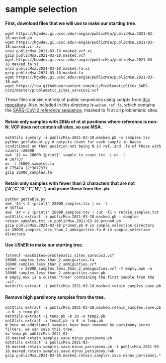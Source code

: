 # sample selection

#### First, download files that we will use to make our starting tree.
```
wget https://hgwdev.gi.ucsc.edu/~angie/publicMsa/publicMsa.2021-03-18.masked.pb
wget https://hgwdev.gi.ucsc.edu/~angie/publicMsa/publicMsa.2021-03-18.masked.vcf.xz 
unxz publicMsa.2021-03-18.masked.vcf.xz 
gzip publicMsa.2021-03-18.masked.vcf  
wget https://hgwdev.gi.ucsc.edu/~angie/publicMsa/publicMsa.2021-03-18.masked.fa.xz  
unxz publicMsa.2021-03-18.masked.fa.xz  
gzip publicMsa.2021-03-18.masked.fa  
wget https://hgwdev.gi.ucsc.edu/~angie/publicMsa/publicMsa.2021-03-18.nwk  
wget https://raw.githubusercontent.com/W-L/ProblematicSites_SARS-CoV2/master/problematic_sites_sarsCov2.vcf
```

These files consist entirely of public sequences using scripts from [this repository](https://github.com/roblanf/sarscov2phylo). Also included in this directory is `wuhan.ref.fa`, which contains the [SARS-CoV-2 reference sequence](https://github.com/yatisht/usher/blob/master/test/NC_045512v2.fa), masked to N at all problematic sites.

#### Retain only samples with 28kb of nt at positions where reference is non-N. VCF does not contain all sites, so use MSA.

```
matUtils summary -i publicMsa.2021-03-18.masked.pb -s samples.tsv
python getFaCount.py # outputs count for each sample in bases conditional on that position not being N in ref, and .fa of those with counts >28000  
awk '$2 >= 28000 {print}' sample_to_count.txt  | wc -l  
# 387737  
wc -l 28000_samples.fa  
# 775474 (2*387737)  
gzip 28000_samples.fa
```

#### Retain only samples with fewer than 2 characters that are not ['A','C','G','T','N','-'] and prune these from the .pb.
```
python getTable.py  
awk '$4 < 2 {print}' 28000_samples.tsv | wc -l  
# 367744  
awk '$4 < 2 {print}' 28000_samples.tsv | cut -f1 > retain_samples.txt  
matUtils extract -i publicMsa.2021-03-18.masked.pb --samples retain_samples.txt -o publicMsa.2021-03-18.pruned.pb  
gzip publicMsa.2021-03-18.pruned.pb # in sample_selection directory   
xz 28000_samples_less_than_2_ambiguities.fa # in sample_selection directory     
```

#### Use UShER to make our starting tree.
```
faToVcf -maskSites=problematic_sites_sarsCov2.vcf 28000_samples_less_than_2_ambiguities.fa 28000_samples_less_than_2_ambiguities.vcf
usher -v 28000_samples_less_than_2_ambiguities.vcf -t empty.nwk -o 28000_samples_less_than_2_ambiguities.save.pb
# empty.nwk is a custom "tree" containing the first sample from the .vcf.
matUtils extract -i publicMsa.2021-03-18.masked.retain_samples.save.pb
```

#### Remove high parsimony samples from the tree.
```
matUtils extract -i publicMsa.2021-03-18.masked.retain_samples.save.pb -a 6 -o temp.pb
matUtils extract -i temp.pb -b 30 -o temp2.pb
matUtils extract -i temp2.pb -a 6 -o temp.pb
# Once no additional samples have been removed by parsimony score filters, we can save this tree.
mv temp.pb publicMsa.2021-03-18.masked.retain_samples.save.minus_parsimony.pb
matUtils extract -i publicMsa.2021-03-18.masked.retain_samples.save.minus_parsimony.pb -t publicMsa.2021-03-18.masked.retain_samples.save.minus_parsimony.nwk
gzip publicMsa.2021-03-18.masked.retain_samples.save.minus_parsimony.*

